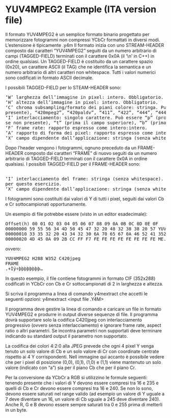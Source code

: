 # YUV4MPEG2 Example (ITA version file)

Il formato YUV4MPEG2 è un semplice formato binario progettato per memorizzare fotogrammi non
compressi YCbCr formattati in diversi modi. L’estensione è tipicamente .y4m
Il formato inizia con uno STREAM-HEADER composto dai caratteri “YUV4MPEG2” seguiti da un
numero arbitrario di campi (TAGGED-FIELD) terminati con il carattere 0x0A (il ‘\n’ in C++) in ordine
qualsiasi.
Un TAGGED-FIELD è costituito da un carattere spazio (0x20), un carattere ASCII (il TAG) che ne
identifica la semantica e un numero arbitrario di altri caratteri non whitespace. Tutti i valori numerici
sono codificati in formato ASCII decimale.

I possibili TAGGED-FIELD per lo STEAM-HEADER sono:
<pre>
‘W’ larghezza dell’immagine in pixel: intero. Obbligatorio.
‘H’ altezza dell’immagine in pixel: intero. Obbligatorio.
‘C’ chroma subsampling/formato dei piani colore: stringa. Può essere “420jpeg” (default se non
presente), “420mpeg2”, “420paldv”, “411”, “422”, “444”, “444alpha”, “mono”.
‘I’ interlacciamento: singolo carattere. Può essere “p” (progressivo/nessun interlacciamento, default
se non presente), “t” (prima il campo superiore), “b” (prima il campo inferiore).
‘F’ frame rate: rapporto espresso come intero:intero.
‘A’ rapporto di forma dei pixel: rapporto espresso come intero:intero.
‘X’ campo dipendente dall’applicazione: stringa (senza whitespace).
</pre>

Dopo l’header vengono i fotogrammi, ognuno preceduto da un FRAME-HEADER composto dai caratteri
“FRAME” di nuovo seguiti da un numero arbitrario di TAGGED-FIELD terminati con il carattere 0x0A
in ordine qualsiasi.
I possibili TAGGED-FIELD per il FRAME-HEADER sono:

<pre> 
‘I’ interlacciamento del frame: stringa (senza whitespace). La stringa è complessa e non necessaria
per questo esercizio.
‘X’ campo dipendente dall’applicazione: stringa (senza whitespace).
</pre>
I fotogrammi sono costituiti dai valori di Y di tutti i pixel, seguiti dai valori Cb e Cr sottocampionati
opportunamente.

Un esempio di file potrebbe essere (visto in un editor esadecimale):
<pre>
Offset(h) 00 01 02 03 04 05 06 07 08 09 0A 0B 0C 0D 0E 0F
00000000 59 55 56 34 4D 50 45 47 32 20 48 32 38 38 20 57 YUV4MPEG2 H288 W
00000010 33 35 32 20 43 34 32 30 6A 70 65 67 0A 46 52 41 352 C420jpeg.FRA
00000020 4D 45 0A 09 2B CC FF F7 FE FE FE FE FE FE FE FE ME..+Ìÿ÷þþþþþþþþ
</pre>

ovvero:
<pre>
YUV4MPEG2 H288 W352 C420jpeg
FRAME
.+Ìÿ÷þþþþþþþþ…
</pre>
In questo esempio, il file contiene fotogrammi in formato CIF (352x288) codificati in YCbCr con Cb e Cr
sottocampionati di 2 in larghezza e altezza.

Si scriva il programma a linea di comando y4mextract che accetti le seguenti opzioni:
y4mextract <input file .Y4M>

Il programma deve gestire la linea di comando e caricare un file in formato YUV4MPEG2 e produrre in
output diverse sequenze di file. Il programma dovrà supportare solo la codifica C420jpeg con
interlacciamento progressivo (ovvero senza interlacciamento) e ignorare frame rate, aspect ratio o altri
parametri. Se incontra parametri non supportati deve terminare indicando su standard output il parametro
non supportato.

La codifica dei colori 4:2:0 alla JPEG prevede che ogni 4 pixel Y venga
tenuto un solo valore di Cb e un solo valore di Cr con coordinate centrate
rispetto ai 4 Y corrispondenti.
Nell immagine qui accanto è possibile vedere che per i pixel di posizione
(0,0), (0,1), (1,0) e (1,1) viene mantenuto un solo valore (indicato con “a”)
sia per il piano Cb che per il piano Cr.

Per la conversione da YCbCr a RGB si utilizzino le formule seguenti:
tenendo presente che i valori di Y devono essere compresi tra 16 e 235 e quelli di Cb e Cr devono essere
compresi tra 16 e 240. Se non lo sono, devono essere saturati nel range valido (ad esempio un valore di Y
uguale a 7 deve diventare un 16, un valore di Cb uguale a 245 deve diventare 240). Anche R, G e B
devono essere sempre saturati tra 0 e 255 prima di metterli in un byte.
